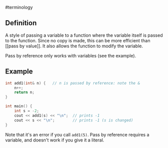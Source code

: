 #terminology

## Definition
A style of passing a variable to a function where the variable itself is passed to the function. Since no copy is made, this can be more efficient than [[pass by value]]. It also allows the function to modify the variable.

Pass by reference only works with variables (see the example).

## Example
```cpp
int add1(int& n) {   // n is passed by reference: note the &
	n++;
	return n;
}

int main() {
	int s = -2;
	cout << add1(s) << "\n";  // prints -1
	cout << s << "\n";        // prints -1 (s is changed)
}
```

Note that it's an error if you call `add1(5)`. Pass by reference requires a variable, and doesn't work if you give it a literal.
